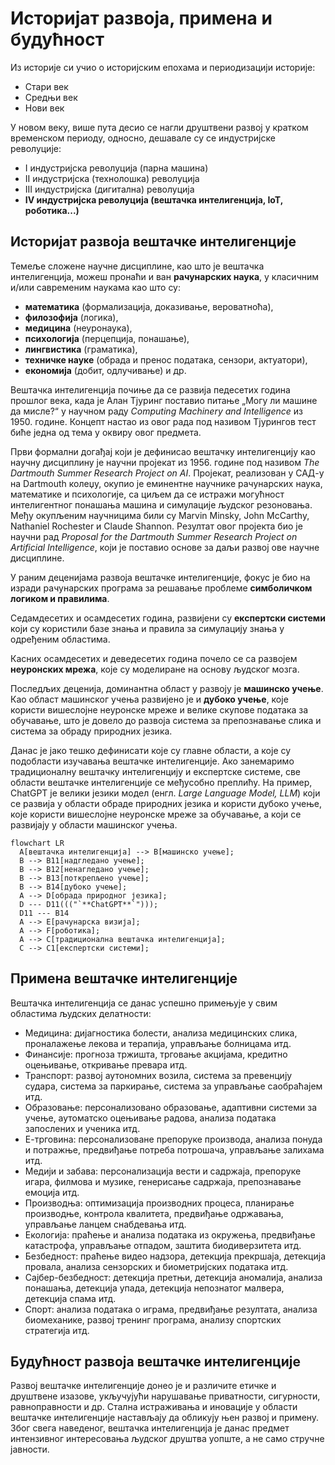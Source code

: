# Историјат развоја, примена и будућност

Из историје си учио о историјским епохама и периодизацији историје:

* Стари век
* Средњи век
* Нови век

У новом веку, више пута десио се нагли друштвени развој у кратком временском
периоду, односно, дешавале су се индустријске револуције:

* I индустријска револуција (парна машина)
* II индустријска (технолошка) револуција
* III индустријска (дигитална) револуција
* **IV индустријска револуција (вештачка интелигенција, IoT, роботика...)**

## Историјат развоја вештачке интелигенције

Темеље сложене научне дисциплине, као што је вештачка интелигенција, можеш
пронаћи и ван **рачунарских наука**, у класичним и/или савременим наукама као
што су:

* **математика** (формализација, доказивање, вероватноћа),
* **филозофија** (логика),
* **медицина** (неуронаука),
* **психологија** (перцепција, понашање),
* **лингвистика** (граматика),
* **техничке науке** (обрада и пренос података, сензори, актуатори),
* **економија** (добит, одлучивање) и др.

Вештачка интелигенција почиње да се развија педесетих година прошлог века, када
је Алан Тјуринг поставио питање „Могу ли машине да мисле?“ у научном раду
*Computing Machinery and Intelligence* из 1950. године. Концепт настао из овог
рада под називом Тјурингов тест биће једна од тема у оквиру овог предмета.

Први формални догађај који је дефинисао вештачку интелигенцију као научну
дисциплину је научни пројекат из 1956. године под називом
*The Dartmouth Summer Research Project on AI*.
Пројекат, реализован у САД-у на Dartmouth колеџу, окупио је еминентне научнике
рачунарских наука, математике и психологије, са циљем да се истражи могућност
интелигентног понашања машина и симулације људског резоновања. Међу окупљеним
научницима били су Marvin Minsky, John McCarthy, Nathaniel Rochester и Claude
Shannon. Резултат овог пројекта био је научни рад
*Proposal for the Dartmouth Summer Research Project on Artificial Intelligence*,
који је поставио основе за даљи развој ове научне дисциплине.

У раним деценијама развоја вештачке интелигенције, фокус је био на изради
рачунарских програма за решавање проблеме **симболичком логиком и правилима**.

Седамдесетих и осамдесетих година, развијени су **експертски системи** који су
користили базе знања и правила за симулацију знања у одређеним областима.

Касних осамдесетих и деведесетих година почело се са развојем
**неуронских мрежа**, које су моделиране на основу људског мозга.

Последљих деценија, доминантна област у развоју је **машинско учење**. Као
област машинског учења развијено је и **дубоко учење**, које користи вишеслојне
неуронске мреже и велике скупове података за обучавање, што је довело до
развоја система за препознавање слика и система за обраду природних језика.

Данас је јако тешко дефинисати које су главне области, а које су подобласти
изучавања вештачке интелигенције. Ако занемаримо традиционалну вештачку
интелигенцију и експертске системе, све области вештачке интелигенције се
међусобно преплићу. На пример, ChatGPT је велики језики модел (енгл.
*Large Language Model, LLM*) који се развија у области обраде природних
језика и користи дубоко учење, које користи вишеслојне неуронске мреже за
обучавање, a који се развијају у области машинског учења.

``` mermaid
flowchart LR
  A[вештачка интелигенција] --> B[машинско учење];
  B --> B11[надгледано учење];
  B --> B12[ненагледано учење];
  B --> B13[поткрепљено учење];
  B --> B14[дубоко учење];
  A --> D[обрада природног језика];
  D --- D11((("`**ChatGPT**`")));
  D11 --- B14
  A --> E[рачунарска визија];
  A --> F[роботика];
  A --> C[традиционална вештачка интелигенција];
  C --> C1[експертски системи];
```

## Примена вештачке интелигенције

Вештачка интелигенција се данас успешно примењује у свим областима људских
делатности:

* Медицина: дијагностика болести, анализа медицинских слика, проналажење лекова
и терапија, управљање болницама итд.
* Финансије: прогноза тржишта, трговање акцијама, кредитно оцењивање, откривање
превара итд.
* Транспорт: развој аутономних возила, система за превенцију судара, система за
паркирање, система за управљање саобраћајем итд.
* Образовање: персонализовано образовање, адаптивни системи за учење,
аутоматско оцењивање радова, анализа података запослених и ученика итд.
* Е-трговина: персонализоване препоруке производа, анализа понуда и потражње,
предвиђање потреба потрошача, управљање залихама итд.
* Медији и забава: персонализација вести и садржаја, препоруке игара, филмова и
музике, генерисање садржаја, препознавање емоција итд.
* Производња: оптимизација производних процеса, планирање производње, контрола
квалитета, предвиђање одржавања, управљање ланцем снабдевања итд.
* Екологија: праћење и анализа података из окружења, предвиђање катастрофа,
управљање отпадом, заштита биодиверзитета итд.
* Безбедност: праћење видео надзора, детекција прекршаја, детекција провала,
анализа сензорских и биометријских података итд.
* Сајбер-безбедност: детекција претњи, детекција аномалија, анализа понашања,
детекција упада, детекција непознатог малвера, детекција спама итд.
* Спорт: анализа података о играма, предвиђање резултата, анализа биомеханике,
развој тренинг програма, анализу спортских стратегија итд.

## Будућност развоја вештачке интелигенције

Развој вештачке интелигенције донео је и различите етичке и друштвене изазове,
укључујући нарушавање приватности, сигурности, равноправности и др. Стална
истраживања и иновације у области вештачке интелигенције настављају да обликују
њен развој и примену. Због свега наведеног, вештачка интелигенција је данас
предмет интензивног интересовања људског друштва уопште, а не само стручне
јавности.

